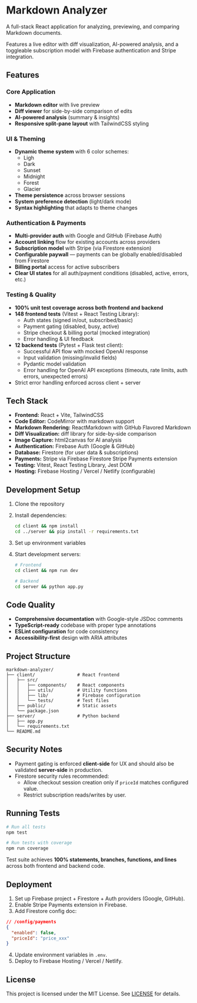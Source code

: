 # Markdown Analyzer

A full-stack React application for analyzing, previewing, and comparing Markdown documents.

Features a live editor with diff visualization, AI-powered analysis, and a toggleable subscription model with Firebase authentication and Stripe integration.

## Features

### Core Application

- **Markdown editor** with live preview
- **Diff viewer** for side-by-side comparison of edits
- **AI-powered analysis** (summary & insights)
- **Responsive split-pane layout** with TailwindCSS styling

### UI & Theming

- **Dynamic theme system** with 6 color schemes:
  - Ligh
  - Dark
  - Sunset
  - Midnight
  - Forest
  - Glacier
- **Theme persistence** across browser sessions
- **System preference detection** (light/dark mode)
- **Syntax highlighting** that adapts to theme changes

### Authentication & Payments

- **Multi-provider auth** with Google and GitHub (Firebase Auth)
- **Account linking** flow for existing accounts across providers
- **Subscription model** with Stripe (via Firestore extension)
- **Configurable paywall** — payments can be globally enabled/disabled from Firestore
- **Billing portal** access for active subscribers
- **Clear UI states** for all auth/payment conditions (disabled, active, errors, etc.)

### Testing & Quality

- **100% unit test coverage across both frontend and backend**
- **148 frontend tests** (Vitest + React Testing Library):
  - Auth states (signed in/out, subscribed/basic)
  - Payment gating (disabled, busy, active)
  - Stripe checkout & billing portal (mocked integration)
  - Error handling & UI feedback
- **12 backend tests** (Pytest + Flask test client):
  - Successful API flow with mocked OpenAI response
  - Input validation (missing/invalid fields)
  - Pydantic model validation
  - Error handling for OpenAI API exceptions (timeouts, rate limits, auth errors, unexpected errors)
- Strict error handling enforced across client + server

## Tech Stack

- **Frontend:** React + Vite, TailwindCSS
- **Code Editor:** CodeMirror with markdown support
- **Markdown Rendering:** ReactMarkdown with GitHub Flavored Markdown
- **Diff Visualization:** diff library for side-by-side comparison
- **Image Capture:** html2canvas for AI analysis
- **Authentication:** Firebase Auth (Google & GitHub)
- **Database:** Firestore (for user data & subscriptions)
- **Payments:** Stripe via Firebase Firestore Stripe Payments extension
- **Testing:** Vitest, React Testing Library, Jest DOM
- **Hosting:** Firebase Hosting / Vercel / Netlify (configurable)

## Development Setup

1. Clone the repository
2. Install dependencies:
   ```bash
   cd client && npm install
   cd ../server && pip install -r requirements.txt
   ```
3. Set up environment variables
4. Start development servers:

   ```bash
   # Frontend
   cd client && npm run dev

   # Backend
   cd server && python app.py
   ```

## Code Quality

- **Comprehensive documentation** with Google-style JSDoc comments
- **TypeScript-ready** codebase with proper type annotations
- **ESLint configuration** for code consistency
- **Accessibility-first** design with ARIA attributes

## Project Structure

```
markdown-analyzer/
├── client/                # React frontend
│   ├── src/
│   │   ├── components/    # React components
│   │   ├── utils/         # Utility functions
│   │   ├── lib/           # Firebase configuration
│   │   └── tests/         # Test files
│   ├── public/            # Static assets
│   └── package.json
├── server/                # Python backend
│   ├── app.py
│   └── requirements.txt
└── README.md
```

## Security Notes

- Payment gating is enforced **client-side** for UX and should also be validated **server-side** in production.
- Firestore security rules recommended:
  - Allow checkout session creation only if `priceId` matches configured value.
  - Restrict subscription reads/writes by user.

## Running Tests

```bash
# Run all tests
npm test

# Run tests with coverage
npm run coverage
```

Test suite achieves **100% statements, branches, functions, and lines** across both frontend and backend code.

## Deployment

1. Set up Firebase project + Firestore + Auth providers (Google, GitHub).
2. Enable Stripe Payments extension in Firebase.
3. Add Firestore config doc:

```json
// /config/payments
{
  "enabled": false,
  "priceId": "price_xxx"
}
```

4. Update environment variables in `.env`.
5. Deploy to Firebase Hosting / Vercel / Netlify.

## License

This project is licensed under the MIT License. See [LICENSE](https://github.com/Yosna/Markdown-Analyzer/blob/main/LICENSE) for details.
